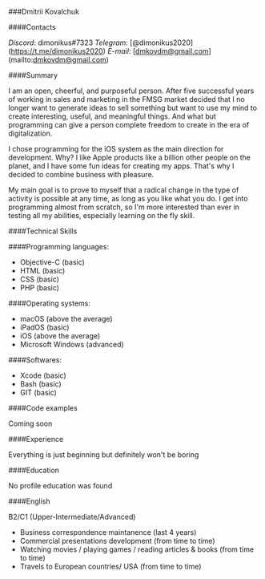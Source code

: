 ###Dmitrii Kovalchuk

####Contacts

*Discord*: dimonikus#7323
*Telegram*: [@dimonikus2020] (https://t.me/dimonikus2020)
*E-mail*: [dmkovdm@gmail.com] (mailto:dmkovdm@gmail.com)

####Summary

I am an open, cheerful, and purposeful person. After five successful years of working in sales and marketing in the FMSG market decided that I no longer want to generate ideas to sell something but want to use my mind to create interesting, useful, and meaningful things. And what but programming can give a person complete freedom to create in the era of digitalization.

I chose programming for the iOS system as the main direction for development. Why?  I like Apple products like a billion other people on the planet, and I have some fun ideas for creating my apps. That's why I decided to combine business with pleasure.

My main goal is to prove to myself that a radical change in the type of activity is possible at any time, as long as you like what you do. I get into programming almost from scratch, so I'm more interested than ever in testing all my abilities, especially learning on the fly skill.

####Technical Skills

####Programming languages:
* Objective-C (basic)
* HTML (basic)
* CSS (basic)
* PHP (basic)

####Operating systems:
* macOS (above the average)
* iPadOS (basic)
* iOS (above the average)
* Microsoft Windows (advanced)

####Softwares:
* Xcode (basic)
* Bash (basic)
* GIT (basic)

####Code examples

Coming soon

####Experience

Everything is just beginning but definitely won't be boring

####Education

No profile education was found

####English

B2/C1 (Upper-Intermediate/Advanced)
* Business correspondence maintanence (last 4 years)
* Commercial presentations development (from time to time)
* Watching movies / playing games / reading articles & books (from time to time)
* Travels to European countries/ USA (from time to time)
